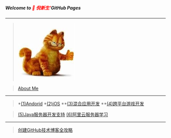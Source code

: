 ##### Welcome to <span style="color:red"> 🍎 倪新生'</span>GitHub Pages
---

>![](AboutMe/logo.png)

>[About Me](AboutMe/nixinsheng.md)

---

>*[(1)Andorid](Android/Android.md)
>*[(2)iOS](iOS/iOS.md)
>**[(3)混合应用开发](hybridApp/hybridApp.md)
>**[(4)跨平台游戏开发](hybridApp/hybridApp.md)

>[(5)Java服务器开发支持](JavaServer/JavaServer.md)
>[(6)阿里云服务器学习](aliECS/阿里云服务器学习.md)

---

>[创建GitHub技术博客全攻略](http://blog.csdn.net/renfufei/article/details/37725057/)

